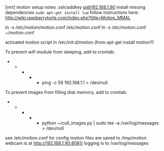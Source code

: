 [mrt] motion setup notes
.ssh/addkey pi@192.168.1.90
install missing dependencies `sudo apt-get install lua`
follow instructions here: http://wiki.raspberrytorte.com/index.php?title=Motion_MMAL

ln -s /etc/motion/motion.conf /etc/motion.conf
ln -s /etc/motion.conf ~/motion.conf

activated motion script in /etc/init.d/motion (from apt-get install motion?)

To prevent wifi module from sleeping, add to crontab:
* * * * * ping -c 59 192.168.1.1 > /dev/null

To prevent images from filling disk memory, add to crontab:
* * * * * python ~/cull_images.py | sudo tee -a /var/log/messages > /dev/null

see /etc/motion.conf for config
motion files are saved to /tmp/motion
webcam is at http://192.168.1.90:8081/
logging is to /var/log/messages
